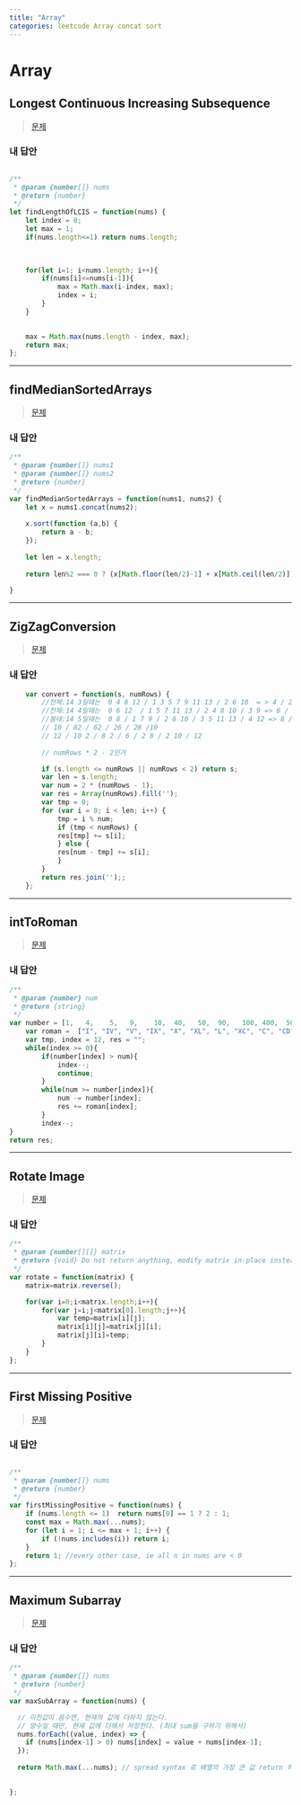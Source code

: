 ```yaml
---
title: "Array"
categories: leetcode Array concat sort
---
```



# Array  
  
    





## Longest Continuous Increasing Subsequence



> [문제](>https://leetcode.com/problems/longest-continuous-increasing-subsequence/)


### 내 답안

```javascript

/**
 * @param {number[]} nums
 * @return {number}
 */
let findLengthOfLCIS = function(nums) {
    let index = 0; 
    let max = 1; 
    if(nums.length<=1) return nums.length;
    

    
    for(let i=1; i<nums.length; i++){
        if(nums[i]<=nums[i-1]){
            max = Math.max(i-index, max);
            index = i;
        }
    }

    
    max = Math.max(nums.length - index, max);
    return max;
};

```
***





## findMedianSortedArrays



> [문제](>https://leetcode.com/problems/median-of-two-sorted-arrays/)


### 내 답안
```javascript
/**
 * @param {number[]} nums1
 * @param {number[]} nums2
 * @return {number}
 */
var findMedianSortedArrays = function(nums1, nums2) {
    let x = nums1.concat(nums2);
    
    x.sort(function (a,b) {
        return a - b;
    });
    
    let len = x.length;
    
    return len%2 === 0 ? (x[Math.floor(len/2)-1] + x[Math.ceil(len/2)])/2 : x[Math.floor(len/2)];

}
```
***



## ZigZagConversion




> [문제](>https://leetcode.com/problems/zigzag-conversion/)


### 내 답안
```javascript
    var convert = function(s, numRows) {
        //전체:14 3일떄는  0 4 8 12 / 1 3 5 7 9 11 13 / 2 6 10  = > 4 / 2 / 4
        //전체:14 4일때는  0 6 12  / 1 5 7 11 13 / 2 4 8 10 / 3 9 => 6 / 42 / 24 / 6
        //봄태:14 5일때는  0 8 / 1 7 9 / 2 6 10 / 3 5 11 13 / 4 12 => 8 / 62 / 4 / 26 / 8
        // 10 / 82 / 62 / 26 / 28 /10  
        // 12 / 10 2 / 8 2 / 6 / 2 8 / 2 10 / 12 
        
        // numRows * 2 - 2인거

        if (s.length <= numRows || numRows < 2) return s;
        var len = s.length;
        var num = 2 * (numRows - 1);
        var res = Array(numRows).fill('');
        var tmp = 0;
        for (var i = 0; i < len; i++) {
            tmp = i % num;
            if (tmp < numRows) {
            res[tmp] += s[i];
            } else {
            res[num - tmp] += s[i];
            }
        }
        return res.join('');;
    };
```
***



## intToRoman




> [문제](>https://leetcode.com/problems/integer-to-roman/)


### 내 답안
```javascript
/**
 * @param {number} num
 * @return {string}
 */
var number = [1,   4,    5,   9,    10,  40,   50,  90,   100, 400,  500, 900,  1000];
    var roman =  ["I", "IV", "V", "IX", "X", "XL", "L", "XC", "C", "CD", "D", "CM", "M"];
    var tmp, index = 12, res = ""; 
    while(index >= 0){
        if(number[index] > num){
            index--;
            continue;
        }
        while(num >= number[index]){
            num -= number[index];
            res += roman[index];
        }
        index--;
}
return res;

```
***


## Rotate Image




> [문제](>https://leetcode.com/problems/rotate-image/)


### 내 답안
```javascript
/**
 * @param {number[][]} matrix
 * @return {void} Do not return anything, modify matrix in-place instead.
 */
var rotate = function(matrix) {
    matrix=matrix.reverse();

    for(var i=0;i<matrix.length;i++){
        for(var j=i;j<matrix[0].length;j++){
            var temp=matrix[i][j];
            matrix[i][j]=matrix[j][i];
            matrix[j][i]=temp;
        }
    }
};

```
***





## First Missing Positive


> [문제](>https://leetcode.com/problems/first-missing-positive/)


### 내 답안
```javascript

/**
 * @param {number[]} nums
 * @return {number}
 */
var firstMissingPositive = function(nums) {
    if (nums.length <= 1)  return nums[0] == 1 ? 2 : 1;    
    const max = Math.max(...nums);
    for (let i = 1; i <= max + 1; i++) {
        if (!nums.includes(i)) return i;
    }    
    return 1; //every other case, ie all n in nums are < 0
};

```
***


##  Maximum Subarray


> [문제](https://leetcode.com/problems/maximum-subarray/)


### 내 답안

```javascript
/**
 * @param {number[]} nums
 * @return {number}
 */
var maxSubArray = function(nums) {

  // 이전값이 음수면, 현재의 값에 더하지 않는다.
  // 양수일 때만, 현재 값에 더해서 저장한다. (최대 sum을 구하기 위해서)
  nums.forEach((value, index) => {
    if (nums[index-1] > 0) nums[index] = value + nums[index-1]; 
  });
  
  return Math.max(...nums); // spread syntax 로 배열의 가장 큰 값 return 하기

    
};
```